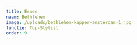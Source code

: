 ```yaml
---
title: Esmee
naam: Bethlehem
image: /uploads/bethlehem-kapper-amsterdam-1.jpg
functie: Top-Stylist
order: 9
---
```

